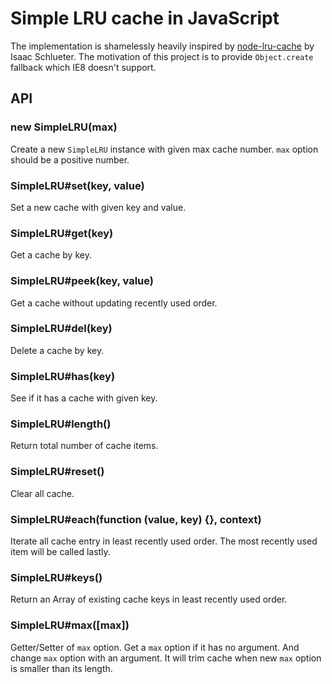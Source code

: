 # Simple LRU cache in JavaScript

The implementation is shamelessly heavily inspired by [node-lru-cache] by Isaac
Schlueter. The motivation of this project is to provide `Object.create` fallback
which IE8 doesn't support.

## API

### new SimpleLRU(max)

  Create a new `SimpleLRU` instance with given max cache number. `max` option
  should be a positive number.

### SimpleLRU#set(key, value)

  Set a new cache with given key and value.

### SimpleLRU#get(key)

  Get a cache by key.

### SimpleLRU#peek(key, value)

  Get a cache without updating recently used order.

### SimpleLRU#del(key)

  Delete a cache by key.

### SimpleLRU#has(key)

  See if it has a cache with given key.

### SimpleLRU#length()

  Return total number of cache items.

### SimpleLRU#reset()

  Clear all cache.

### SimpleLRU#each(function (value, key) {}, context)

  Iterate all cache entry in least recently used order. The most recently used
  item will be called lastly.

### SimpleLRU#keys()

  Return an Array of existing cache keys in least recently used order.

### SimpleLRU#max([max])

  Getter/Setter of `max` option. Get a `max` option if it has no argument. And
  change `max` option with an argument. It will trim cache when new `max` option
  is smaller than its length.

[node-lru-cache]: https://github.com/isaacs/node-lru-cache
